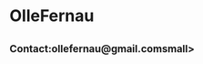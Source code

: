 <html>
<head>
  <title>olle fernau</title>
<body>
 <h1>
 OlleFernau
 </h1>
  <h2>
    <small>Contact:ollefernau@gmail.com</>small>
  </h2>
 
